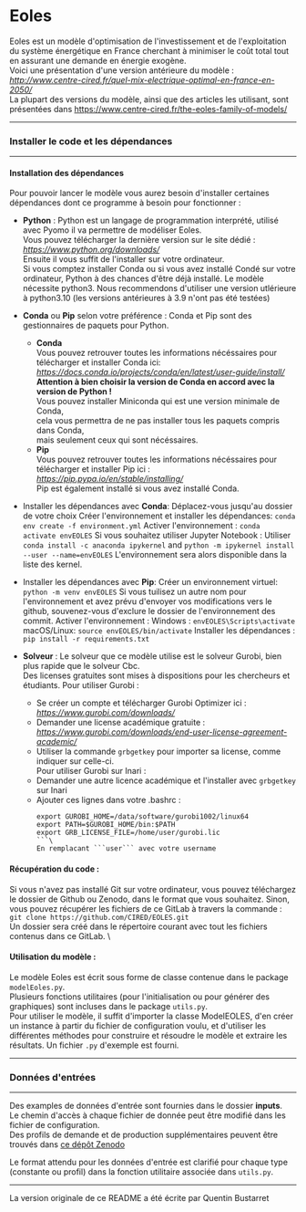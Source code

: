# Eoles

Eoles est un modèle d'optimisation de l'investissement et de l'exploitation du système énergétique en France cherchant à minimiser le coût total tout en assurant une demande en énergie exogène. \
Voici une présentation d'une version antérieure du modèle : _http://www.centre-cired.fr/quel-mix-electrique-optimal-en-france-en-2050/_ \
La plupart des versions du modèle, ainsi que des articles les utilisant, sont présentées dans https://www.centre-cired.fr/the-eoles-family-of-models/

---

### Installer le code et les dépendances

---

#### **Installation des dépendances**

Pour pouvoir lancer le modèle vous aurez besoin d'installer certaines dépendances dont ce programme à besoin pour fonctionner :

* **Python** :
Python est un langage de programmation interprété, utilisé avec Pyomo il va permettre de modéliser Eoles. \
Vous pouvez télécharger la dernière version sur le site dédié : *https://www.python.org/downloads/* \
Ensuite il vous suffit de l'installer sur votre ordinateur. \
Si vous comptez installer Conda ou si vous avez installé Condé sur votre ordinateur, Python à des chances d'être déjà installé.
Le modèle nécessite python3. Nous recommendons d'utiliser une version utlérieure à python3.10 (les versions antérieures à 3.9 n'ont pas été testées)

* **Conda** ou **Pip** selon votre préférence :
Conda et Pip sont des gestionnaires de paquets pour Python.
    * **Conda** \
    Vous pouvez retrouver toutes les informations nécéssaires pour télécharger et installer Conda ici: \
    _https://docs.conda.io/projects/conda/en/latest/user-guide/install/_ \
    __Attention à bien choisir la version de Conda en accord avec la version de Python !__ \
    Vous pouvez installer Miniconda qui est une version minimale de Conda,\
    cela vous permettra de ne pas installer tous les paquets compris dans Conda, \
    mais seulement ceux qui sont nécéssaires.
    * **Pip** \
    Vous pouvez retrouver toutes les informations nécéssaires pour télécharger et installer Pip  ici : \
    _https://pip.pypa.io/en/stable/installing/_ \
    Pip est également installé si vous avez installé Conda.

* Installer les dépendances avec **Conda**:
Déplacez-vous jusqu'au dossier de votre choix
Créer l'environnement et installer les dépendances: ```conda env create -f environment.yml```
Activer l'environnement : ```conda activate envEOLES```
Si vous souhaitez utiliser Jupyter Notebook :
Utiliser ```conda install -c anaconda ipykernel``` and ```python -m ipykernel install --user --name=envEOLES```
L'environnement sera alors disponible dans la liste des kernel.

* Installer les dépendances avec **Pip**:
Créer un environnement virtuel: ```python -m venv envEOLES```
Si vous tuilisez un autre nom pour l'environnement et avez prévu d'envoyer vos modifications vers le github, souvenez-vous d'exclure le dossier de l'environnement des commit.
Activer l'environnement :
Windows : ```envEOLES\Scripts\activate```
macOS/Linux: ```source envEOLES/bin/activate```
Installer les dépendances : ```pip install -r requirements.txt```

* **Solveur** :
Le solveur que ce modèle utilise est le solveur Gurobi, bien plus rapide que le solveur Cbc. \
Des licenses gratuites sont mises à dispositions pour les chercheurs et étudiants.
Pour utiliser Gurobi :
    * Se créer un compte et télécharger Gurobi Optimizer ici : _https://www.gurobi.com/downloads/_
    * Demander une license académique gratuite : _https://www.gurobi.com/downloads/end-user-license-agreement-academic/_
    * Utiliser la commande ```grbgetkey``` pour importer sa license, comme indiquer sur celle-ci. \
Pour utiliser Gurobi sur Inari :
	* Demander une autre licence académique et l'installer avec ```grbgetkey``` sur Inari
	* Ajouter ces lignes dans votre .bashrc :
		```# gurobi path and licence
		export GUROBI_HOME=/data/software/gurobi1002/linux64
		export PATH=$GUROBI_HOME/bin:$PATH
		export GRB_LICENSE_FILE=/home/user/gurobi.lic
		```\
		En remplacant ```user``` avec votre username

#### **Récupération du code :**

Si vous n'avez pas installé Git sur votre ordinateur, vous pouvez téléchargez le dossier de Github ou Zenodo, dans le format que vous souhaitez.
Sinon, vous pouvez récupérer les fichiers de ce GitLab à travers la commande :\
```git clone https://github.com/CIRED/EOLES.git```\
Un dossier sera créé dans le répertoire courant avec tout les fichiers contenus dans ce GitLab. \

#### **Utilisation du modèle :**

Le modèle Eoles est écrit sous forme de classe contenue dans le package ```modelEoles.py```.\
Plusieurs fonctions utilitaires (pour l'initialisation ou pour générer des graphiques) sont incluses dans le package ```utils.py```.\
Pour utiliser le modèle, il suffit d'importer la classe ModelEOLES, d'en créer un instance à partir du fichier de configuration voulu, et d'utiliser les différentes méthodes pour construire et résoudre le modèle et extraire les résultats. Un fichier ```.py``` d'exemple est fourni.


---

### Données d'entrées

---

Des examples de données d'entrée sont fournies dans le dossier **inputs**.\
Le chemin d'accès à chaque fichier de donnée peut être modifié dans les fichier de configuration.\
Des profils de demande et de production supplémentaires peuvent être trouvés dans [ce dépôt Zenodo](https://doi.org/10.5281/zenodo.13124746)

Le format attendu pour les données d'entrée est clarifié pour chaque type (constante ou profil) dans la fonction utilitaire associée dans ```utils.py```.

---

La version originale de ce README a été écrite par Quentin Bustarret
